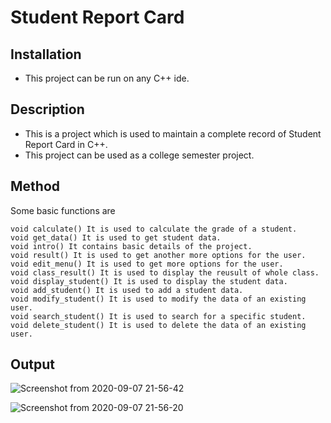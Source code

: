 # Student Report Card

## Installation
- This project can be run on any C++ ide.

## Description
- This is a project which is used to maintain a complete record of Student Report Card in C++.
- This project can be used as a college semester project.

## Method
Some basic functions are
```
void calculate() It is used to calculate the grade of a student.
void get_data() It is used to get student data.
void intro() It contains basic details of the project.
void result() It is used to get another more options for the user.
void edit_menu() It is used to get more options for the user.
void class_result() It is used to display the reusult of whole class.
void display_student() It is used to display the student data.
void add_student() It is used to add a student data.
void modify_student() It is used to modify the data of an existing user.
void search_student() It is used to search for a specific student.
void delete_student() It is used to delete the data of an existing user.
```

## Output

![Screenshot from 2020-09-07 21-56-42](https://user-images.githubusercontent.com/40459209/92406821-9f480480-f156-11ea-93b9-2b95c80ec5e4.png)

![Screenshot from 2020-09-07 21-56-20](https://user-images.githubusercontent.com/40459209/92406871-c30b4a80-f156-11ea-9110-76b5a241a97e.png)



